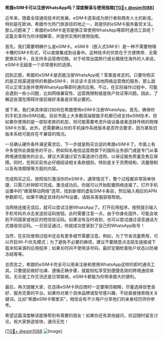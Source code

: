 **希腊eSIM卡可以注册WhatsApp吗？深度解读与使用指南[[TG💪+ @esim1088](https://t.me/s/esim1088)]**

近年来，随着全球通信技术的发展，eSIM卡逐渐成为旅行者和商务人士的新宠。特别是在欧洲，希腊作为热门旅游目的地之一，其提供的eSIM卡服务备受关注。那么问题来了：希腊的eSIM卡是否能够正常使用WhatsApp等即时通讯工具呢？这篇文章将为你详细解答，并提供实用的使用指南。

首先，我们需要明确什么是eSIM卡。eSIM卡（嵌入式SIM卡）是一种不需要物理卡槽的SIM卡形式，可以直接集成到设备中。这种技术的优势在于方便携带、无需更换实体卡，且支持多运营商切换。对于经常出国旅行或长期居住海外的人来说，eSIM卡无疑是一个非常便利的选择。

回到正题，希腊的eSIM卡是否能注册WhatsApp呢？答案是肯定的。只要你购买的是正规渠道提供的希腊eSIM卡，并且该卡支持当地网络运营商的服务，那么就可以正常注册并使用WhatsApp等即时通讯应用。不过，在实际操作过程中，可能会遇到一些小问题，比如网络兼容性、运营商限制或是账户验证等问题。因此，了解这些潜在障碍并提前做好准备是非常必要的。

接下来，我们来具体探讨如何在希腊使用eSIM卡注册WhatsApp。首先，确保你的手机支持eSIM功能。目前市面上大多数高端智能手机都已经支持eSIM技术，但如果你使用的是一部较老款的机型，则可能需要考虑升级设备或者选择传统的物理SIM卡方案。此外，还需要确认你的手机操作系统版本是否符合要求，因为某些旧版本系统可能存在不兼容的情况。

一旦确认硬件条件满足需求后，下一步就是购买合适的希腊eSIM卡了。市面上有许多提供此类服务的平台，例如知名电信运营商旗下的国际业务部门或是专门从事跨境通信服务的企业。建议大家通过官方渠道进行选购，以保证服务质量及售后保障。同时，在购买前务必仔细阅读相关条款细则，特别是关于资费结构、流量限制以及有效期限等方面的内容。

完成购买之后，按照指引激活你的eSIM卡。通常情况下，整个过程都非常简单快捷，只需几秒钟即可完成。激活成功后，你就可以开始配置网络连接了。打开手机设置中的“蜂窝移动网络”选项，找到新增的虚拟SIM卡条目，然后输入相应的APN参数即可。如果不确定具体的APN设置，请联系客服获取帮助。

当网络连接无误后，就可以尝试注册WhatsApp了。打开应用程序，按照提示输入手机号码并点击发送验证码按钮。此时需要注意一点，由于你身处国外，可能会收到不同国家或地区的短信验证码。如果没有及时收到，也可以尝试通过语音通话方式接收验证码。一旦验证通过，你就成功登录到了自己的WhatsApp账号！

当然，在实际使用过程中还会有更多细节需要注意。例如，为了节省流量费用，可以开启Wi-Fi优先模式；为了避免不必要的麻烦，建议不要随意点击陌生链接或下载未知来源的应用程序；如果长时间不使用该号码，最好定期检查账户状态以防被冻结等等。

总而言之，希腊的eSIM卡完全可以用来注册和使用WhatsApp这样的即时通讯工具。只要提前做好功课、遵循正确步骤，就能轻松享受到便捷高效的跨境通信体验。无论是工作交流还是日常联络，eSIM卡都能为你带来极大的便利。

最后，再次提醒大家，在选择eSIM卡供应商时一定要擦亮眼睛，尽量选择信誉良好、服务完善的平台。如果你对某个具体品牌或型号感兴趣，不妨直接搜索相关关键词，比如“希腊eSIM卡哪里买”，相信会有不少用户分享他们的亲身经历供你参考。

希望这篇深度解读能够帮到有需要的朋友！如果你还有其他疑问，欢迎随时留言讨论。祝大家旅途愉快，通讯无忧！

[[TG💪+ @esim1088](https://t.me/s/esim1088) ![Image](https://i.postimg.cc/4NQfJmqS/Snipaste-2025-05-13-00-14-12.png)]